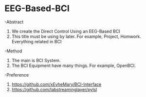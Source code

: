 # EEG-Based-BCI

-Abstract

1. We create the Direct Control Using an EEG-Based BCI
2. This title must be using by later. For example, Project, Homwork. Everything related in BCI

-Method

1. The main is BCI System.
2. The BCI Equipment have many things. For example, OpenBCI.

-Preference
1. https://github.com/xEvheMary/BCI-Interface
2. https://github.com/labstreaminglayer/pylsl
